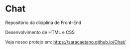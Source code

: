 # Chat

Repositório da diciplina de Front-End 

Desenvolvimento de HTML e CSS

Veja nosso protejo em: https://saracaetano.github.io/Chat/
